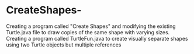 # CreateShapes-
Creating a program called "Create Shapes" and modifying the existing Turtle.java file to draw copies of the same shape with varying sizes. Creating a program called TurtleFun.java to create visually separate shapes using two Turtle objects but multiple references 
